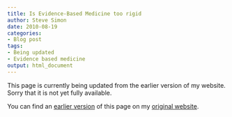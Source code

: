 ```yaml
---
title: Is Evidence-Based Medicine too rigid
author: Steve Simon
date: 2010-08-19
categories:
- Blog post
tags:
- Being updated
- Evidence based medicine
output: html_document
---
```


This page is currently being updated from the earlier version of my website. Sorry that it is not yet fully available.

<!---More--->

You can find an [earlier version][sim1] of this page on my [original website][sim2].

[sim1]: http://www.pmean.com/10/EbmTooRigid.html
[sim2]: http://www.pmean.com/original_site.html
